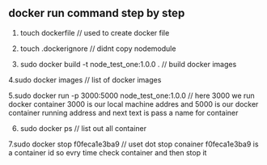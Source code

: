 docker run command step by step
------------------------------------
1. touch dockerfile  // used to create docker file

2.  touch .dockerignore // didnt copy nodemodule

3. sudo docker build -t node_test_one:1.0.0 . // build docker images

4.sudo docker images // list of docker images

5.sudo docker run -p  3000:5000 node_test_one:1.0.0 // here 3000 we run docker container 3000 is our local machine addres and 5000 is our docker container running address and next text is pass a name for container

6. sudo docker ps // list out all container

7.sudo docker stop f0feca1e3ba9 // uset dot stop conainer  f0feca1e3ba9 is a container id so evry time check container and then stop it